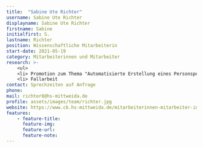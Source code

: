 ```yaml
---
title:  "Sabine Ute Richter"
username: Sabine Ute Richter
displayname: Sabine Ute Richter
firstname: Sabine
initialfirst: S.
lastname: Richter
position: Wissenschaftliche Mitarbeiterin
start-date: 2021-05-19
category: Mitarbeiterinnen und Mitarbeiter
research: >- 
    <ul>
    <li> Promotion zum Thema "Automatisierte Erstellung eines Personspezifischen Rigs für die Identifizierung von Personen in Videomaterial"
    <li> Fallarbeit
contact: Sprechzeiten auf Anfrage
phone:
mail: richter8@hs-mittweida.de 
profile: assets/images/team/richter.jpg
website: https://www.cb.hs-mittweida.de/mitarbeiterinnen-mitarbeiter-in-ihren-fachgruppen/richter-sabine-ute/
features:
    - feature-title: 
      feature-img: 
      feature-url: 
      feature-note: 
---
```

